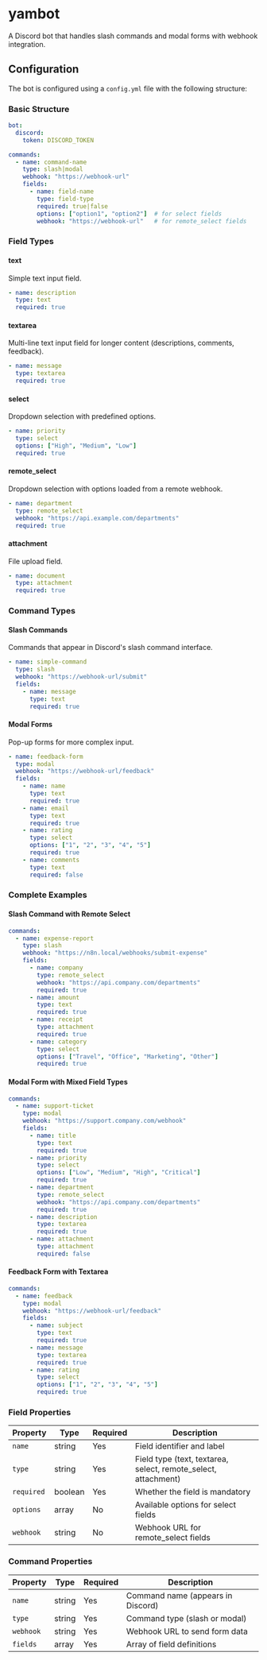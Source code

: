 # yambot

A Discord bot that handles slash commands and modal forms with webhook integration.

## Configuration

The bot is configured using a `config.yml` file with the following structure:

### Basic Structure

```yaml
bot:
  discord:
    token: DISCORD_TOKEN

commands:
  - name: command-name
    type: slash|modal
    webhook: "https://webhook-url"
    fields:
      - name: field-name
        type: field-type
        required: true|false
        options: ["option1", "option2"]  # for select fields
        webhook: "https://webhook-url"   # for remote_select fields
```

### Field Types

#### text
Simple text input field.

```yaml
- name: description
  type: text
  required: true
```

#### textarea
Multi-line text input field for longer content (descriptions, comments, feedback).

```yaml
- name: message
  type: textarea
  required: true
```

#### select
Dropdown selection with predefined options.

```yaml
- name: priority
  type: select
  options: ["High", "Medium", "Low"]
  required: true
```

#### remote_select
Dropdown selection with options loaded from a remote webhook.

```yaml
- name: department
  type: remote_select
  webhook: "https://api.example.com/departments"
  required: true
```

#### attachment
File upload field.

```yaml
- name: document
  type: attachment
  required: true
```

### Command Types

#### Slash Commands
Commands that appear in Discord's slash command interface.

```yaml
- name: simple-command
  type: slash
  webhook: "https://webhook-url/submit"
  fields:
    - name: message
      type: text
      required: true
```

#### Modal Forms
Pop-up forms for more complex input.

```yaml
- name: feedback-form
  type: modal
  webhook: "https://webhook-url/feedback"
  fields:
    - name: name
      type: text
      required: true
    - name: email
      type: text
      required: true
    - name: rating
      type: select
      options: ["1", "2", "3", "4", "5"]
      required: true
    - name: comments
      type: text
      required: false
```

### Complete Examples

#### Slash Command with Remote Select

```yaml
commands:
  - name: expense-report
    type: slash
    webhook: "https://n8n.local/webhooks/submit-expense"
    fields:
      - name: company
        type: remote_select
        webhook: "https://api.company.com/departments"
        required: true
      - name: amount
        type: text
        required: true
      - name: receipt
        type: attachment
        required: true
      - name: category
        type: select
        options: ["Travel", "Office", "Marketing", "Other"]
        required: true
```

#### Modal Form with Mixed Field Types

```yaml
commands:
  - name: support-ticket
    type: modal
    webhook: "https://support.company.com/webhook"
    fields:
      - name: title
        type: text
        required: true
      - name: priority
        type: select
        options: ["Low", "Medium", "High", "Critical"]
        required: true
      - name: department
        type: remote_select
        webhook: "https://api.company.com/departments"
        required: true
      - name: description
        type: textarea
        required: true
      - name: attachment
        type: attachment
        required: false
```

#### Feedback Form with Textarea

```yaml
commands:
  - name: feedback
    type: modal
    webhook: "https://webhook-url/feedback"
    fields:
      - name: subject
        type: text
        required: true
      - name: message
        type: textarea
        required: true
      - name: rating
        type: select
        options: ["1", "2", "3", "4", "5"]
        required: true
```

### Field Properties

| Property | Type | Required | Description |
|----------|------|----------|-------------|
| `name` | string | Yes | Field identifier and label |
| `type` | string | Yes | Field type (text, textarea, select, remote_select, attachment) |
| `required` | boolean | Yes | Whether the field is mandatory |
| `options` | array | No | Available options for select fields |
| `webhook` | string | No | Webhook URL for remote_select fields |

### Command Properties

| Property | Type | Required | Description |
|----------|------|----------|-------------|
| `name` | string | Yes | Command name (appears in Discord) |
| `type` | string | Yes | Command type (slash or modal) |
| `webhook` | string | Yes | Webhook URL to send form data |
| `fields` | array | Yes | Array of field definitions |